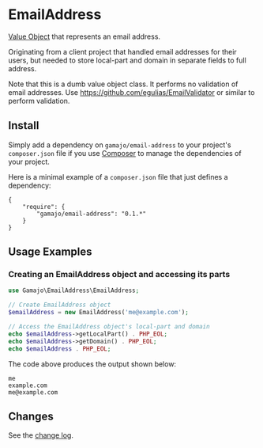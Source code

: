# EmailAddress

[Value Object](http://martinfowler.com/bliki/ValueObject.html) that represents an email address.

Originating from a client project that handled email addresses for their users, but needed to store local-part and domain in separate fields to full address.

Note that this is a dumb value object class. It performs no validation of email addresses. Use https://github.com/egulias/EmailValidator or similar to perform validation.

## Install

Simply add a dependency on `gamajo/email-address` to your project's `composer.json` file if you use [Composer](http://getcomposer.org/) to manage the dependencies of your project.

Here is a minimal example of a `composer.json` file that just defines a dependency:

    {
        "require": {
            "gamajo/email-address": "0.1.*"
        }
    }

## Usage Examples

### Creating an EmailAddress object and accessing its parts

```php
use Gamajo\EmailAddress\EmailAddress;

// Create EmailAddress object
$emailAddress = new EmailAddress('me@example.com');

// Access the EmailAddress object's local-part and domain
echo $emailAddress->getLocalPart() . PHP_EOL;
echo $emailAddress->getDomain() . PHP_EOL;
echo $emailAddress . PHP_EOL;
```

The code above produces the output shown below:

    me
    example.com
    me@example.com

## Changes

See the [change log](CHANGELOG.md).

